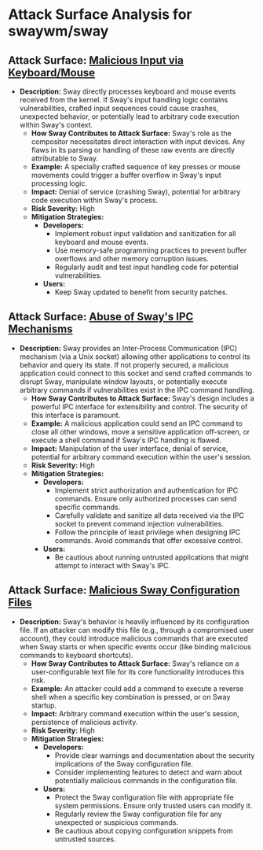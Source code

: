 # Attack Surface Analysis for swaywm/sway

## Attack Surface: [Malicious Input via Keyboard/Mouse](./attack_surfaces/malicious_input_via_keyboardmouse.md)

*   **Description:** Sway directly processes keyboard and mouse events received from the kernel. If Sway's input handling logic contains vulnerabilities, crafted input sequences could cause crashes, unexpected behavior, or potentially lead to arbitrary code execution within Sway's context.
    *   **How Sway Contributes to Attack Surface:** Sway's role as the compositor necessitates direct interaction with input devices. Any flaws in its parsing or handling of these raw events are directly attributable to Sway.
    *   **Example:** A specially crafted sequence of key presses or mouse movements could trigger a buffer overflow in Sway's input processing logic.
    *   **Impact:** Denial of service (crashing Sway), potential for arbitrary code execution within Sway's process.
    *   **Risk Severity:** High
    *   **Mitigation Strategies:**
        *   **Developers:**
            *   Implement robust input validation and sanitization for all keyboard and mouse events.
            *   Use memory-safe programming practices to prevent buffer overflows and other memory corruption issues.
            *   Regularly audit and test input handling code for potential vulnerabilities.
        *   **Users:**
            *   Keep Sway updated to benefit from security patches.

## Attack Surface: [Abuse of Sway's IPC Mechanisms](./attack_surfaces/abuse_of_sway's_ipc_mechanisms.md)

*   **Description:** Sway provides an Inter-Process Communication (IPC) mechanism (via a Unix socket) allowing other applications to control its behavior and query its state. If not properly secured, a malicious application could connect to this socket and send crafted commands to disrupt Sway, manipulate window layouts, or potentially execute arbitrary commands if vulnerabilities exist in the IPC command handling.
    *   **How Sway Contributes to Attack Surface:** Sway's design includes a powerful IPC interface for extensibility and control. The security of this interface is paramount.
    *   **Example:** A malicious application could send an IPC command to close all other windows, move a sensitive application off-screen, or execute a shell command if Sway's IPC handling is flawed.
    *   **Impact:** Manipulation of the user interface, denial of service, potential for arbitrary command execution within the user's session.
    *   **Risk Severity:** High
    *   **Mitigation Strategies:**
        *   **Developers:**
            *   Implement strict authorization and authentication for IPC commands. Ensure only authorized processes can send specific commands.
            *   Carefully validate and sanitize all data received via the IPC socket to prevent command injection vulnerabilities.
            *   Follow the principle of least privilege when designing IPC commands. Avoid commands that offer excessive control.
        *   **Users:**
            *   Be cautious about running untrusted applications that might attempt to interact with Sway's IPC.

## Attack Surface: [Malicious Sway Configuration Files](./attack_surfaces/malicious_sway_configuration_files.md)

*   **Description:** Sway's behavior is heavily influenced by its configuration file. If an attacker can modify this file (e.g., through a compromised user account), they could introduce malicious commands that are executed when Sway starts or when specific events occur (like binding malicious commands to keyboard shortcuts).
    *   **How Sway Contributes to Attack Surface:** Sway's reliance on a user-configurable text file for its core functionality introduces this risk.
    *   **Example:** An attacker could add a command to execute a reverse shell when a specific key combination is pressed, or on Sway startup.
    *   **Impact:** Arbitrary command execution within the user's session, persistence of malicious activity.
    *   **Risk Severity:** High
    *   **Mitigation Strategies:**
        *   **Developers:**
            *   Provide clear warnings and documentation about the security implications of the Sway configuration file.
            *   Consider implementing features to detect and warn about potentially malicious commands in the configuration file.
        *   **Users:**
            *   Protect the Sway configuration file with appropriate file system permissions. Ensure only trusted users can modify it.
            *   Regularly review the Sway configuration file for any unexpected or suspicious commands.
            *   Be cautious about copying configuration snippets from untrusted sources.

